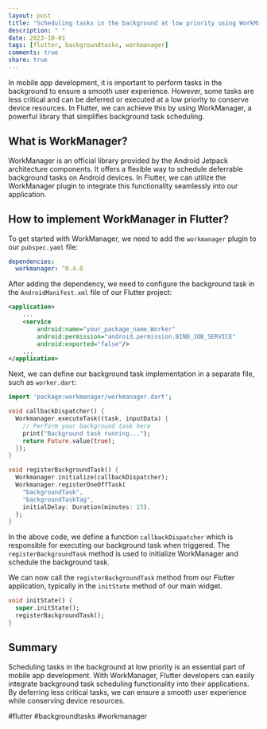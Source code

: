 ```yaml
---
layout: post
title: "Scheduling tasks in the background at low priority using WorkManager in Flutter"
description: " "
date: 2023-10-01
tags: [flutter, backgroundtasks, workmanager]
comments: true
share: true
---
```


In mobile app development, it is important to perform tasks in the background to ensure a smooth user experience. However, some tasks are less critical and can be deferred or executed at a low priority to conserve device resources. In Flutter, we can achieve this by using WorkManager, a powerful library that simplifies background task scheduling.

## What is WorkManager?

WorkManager is an official library provided by the Android Jetpack architecture components. It offers a flexible way to schedule deferrable background tasks on Android devices. In Flutter, we can utilize the WorkManager plugin to integrate this functionality seamlessly into our application.

## How to implement WorkManager in Flutter?

To get started with WorkManager, we need to add the `workmanager` plugin to our `pubspec.yaml` file:

```yaml
dependencies:
  workmanager: ^0.4.0
```

After adding the dependency, we need to configure the background task in the `AndroidManifest.xml` file of our Flutter project:

```xml
<application>
    ...
    <service
        android:name="your_package_name.Worker"
        android:permission="android.permission.BIND_JOB_SERVICE"
        android:exported="false"/>
    ...
</application>
```

Next, we can define our background task implementation in a separate file, such as `worker.dart`:

```dart
import 'package:workmanager/workmanager.dart';

void callbackDispatcher() {
  Workmanager.executeTask((task, inputData) {
    // Perform your background task here
    print("Background task running...");
    return Future.value(true);
  });
}

void registerBackgroundTask() {
  Workmanager.initialize(callbackDispatcher);
  Workmanager.registerOneOffTask(
    "backgroundTask",
    "backgroundTaskTag",
    initialDelay: Duration(minutes: 15),
  );
}
```

In the above code, we define a function `callbackDispatcher` which is responsible for executing our background task when triggered. The `registerBackgroundTask` method is used to initialize WorkManager and schedule the background task.

We can now call the `registerBackgroundTask` method from our Flutter application, typically in the `initState` method of our main widget.

```dart
void initState() {
  super.initState();
  registerBackgroundTask();
}
```

## Summary

Scheduling tasks in the background at low priority is an essential part of mobile app development. With WorkManager, Flutter developers can easily integrate background task scheduling functionality into their applications. By deferring less critical tasks, we can ensure a smooth user experience while conserving device resources.

#flutter #backgroundtasks #workmanager